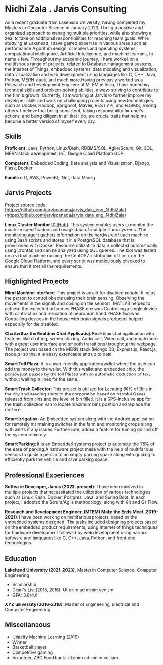 # Nidhi Zala . Jarvis Consulting

As a recent graduate from Lakehead University, having completed my Masters in Computer Science in January 2023, I bring a positive and organized approach to managing multiple priorities, while also showing a zeal to take on additional responsibilities for reaching team goals. While studying at Lakehead, I have gained expertise in various areas such as performance Algorithm design, compilers and  operating systems, computational intelligence, Artificial Intelligence, and machine learning, to name a few. Throughout my academic journey, I have worked on a multifarious range of projects, related to  Database management systems, the Internet of Things, embedded systems, data modeling and visualization, data visualization and web development using languages like C, C++, Java, Python, MERN stack, and much more.Having previously worked as a Research and Development Engineer at MTEM in India, I have honed my technical skills and problem-solving abilities, always striving to contribute to the firm's growth. Currently, I am working at Jarvis to further improve my developer skills and work on challenging projects using new technologies such as Docker, Hadoop, Sprigboot, Maven, REST API, and RDBMS, among others. I believe that being consistent, taking responsibility for one?s actions, and being diligent in all that I do, are crucial traits that help me become a better version of myself every day.

## Skills

**Proficient:** Java, Python, Linux/Bash, RDBMS/SQL, Agile/Scrum, Git, SQL, MERN stack development, IoT, Google Cloud Platform GCP

**Competent:** Embedded Coding, Data analysis and Visualization, Django, Flask, Docker

**Familiar:** R, AWS, PowerBI, .Net, Data Mining

## Jarvis Projects

Project source code: [https://github.com/jarviscanada/jarvis_data_eng_NidhiZala](https://github.com/jarviscanada/jarvis_data_eng_NidhiZala)


**Linux Cluster Monitor** [[GitHub](https://github.com/jarviscanada/jarvis_data_eng_NidhiZala/tree/master/linux_sql)]: This system enables users to monitor the machine specifications and usage data of multiple Linux systems. The monitoring agent gathers information on the hardware of each machine using Bash scripts and stores it in a PostgreSQL database that is provisioned with Docker. Resource utilization data is collected automatically using Crontab and can be analyzed using SQL queries. The tool was tested on a virtual machine running the CentOS7 distribution of Linux on the Google Cloud Platform, and every script was meticulously checked to ensure that it met all the requirements.


## Highlighted Projects
**Mind Machine Interface**: This project is an aid for disabled people. It helps the person to control objects using their brain sensing. Observing the movements in the signals and coding on the sensors, MATLAB helped to achieve the expected outcomes.PHASE one was Controlling a single device with contraction and relaxation of neurons in hand.PHASE two was Controlling devices in the house with brain signals produced, helped especially for the disabled.

**ChatterBox the Realtime Chat Applicatioj**: Real-time chat application with features like chatting, screen sharing, Audio call, Video call, and much more with a great user interface and smooth transitions throughout the webpage. The project was based on the MERN stack (Mongo DB, Express.js, React.js, Node.js) so that it is easily extendable and up to date

**Smart Toll Plaza**: It is a user-friendly application/wallet where the user can add the money to the wallet. With this wallet and embedded chip, the person just passes by the toll Plazas with an automatic deduction of tax, without waiting in lines for the same.

**Smart Trash Collector**: This project is utilized for Locating 80% of Bins in the city and sending alerts to the corporation based on harmful Gases released from bins and the level of bin filled. It is a GPS-inclusive app for the trash collection van to locate maximum bins position and replace the on-time.

**Smart Irrigation**: An Embedded system along with the Android application for remotely maintaining switches in the farm and monitoring crops along with alerts if any issues. Furthermore, added a feature for turning on and off the system remotely.

**Smart Parking**: It is an Embedded systems project to automate the 75% of the ease of parking.A hardware project made with the help of multifarious sensors to guide a person to an empty parking space along with guiding to efficiently park the vehicle and save parking space.


## Professional Experiences

**Software Developer, Jarvis (2023-present)**: I have been involved in multiple projects that necessitated the utilization of various technologies such as Linux, Bash, Docker, Postgres, Java, and Spring Boot. In each project, I adopted the Scrum/Agile methodology, along with Git and Git Flow.

**Research and Development Engineer, (MTEM) Make the Ends Meet (2019-2021)**: I have been working on multifarious projects, based on the embedded systems designed. The tasks included designing projects based on the embedded product requirements, using Internet of things techniques for hardware development followed by web development using various software and languages like C, C++, Java, Python, and front-end technologies.


## Education
**Lakehead University (2021-2023)**, Master in  Computer Science, Computer Engineering
- Scholarship
- Dean's List (2015, 2016): Ut enim ad minim veniam
- GPA: 3.8/4.0

**XYZ university (2016-2018)**, Master of Engineering, Electrical and Computer Engineering


## Miscellaneous
- Udacity Machine Learning (2019)
- Winner
- Basketball player
- Competitive gaming
- Volunteer, ABC Food bank: Ut enim ad minim veniam